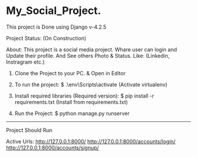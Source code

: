 # My_Social_Project.
This project is Done using Django v-4.2.5

Project Status: (On Construction)

About: This project is a social media project. Whare user can login and Update their profile. And See others Photo & Status. Like: (Linkedin, Instragram etc.)

1. Clone the Project to your PC.
   & Open in Editor
 
2. To run the project:
   $ .\env\Scripts\activate  (Activate virtualenv)

3. Install required libraries (Required version):
   $ pip install -r requirements.txt   (Install from requirements.txt)

4. Run the Project: 
   $ python manage.py runserver

------------------------------------------------------------------------------------------------

Project Should Run

Active Urls:
http://127.0.0.1:8000/
http://127.0.0.1:8000/accounts/login/
http://127.0.0.1:8000/accounts/signup/
